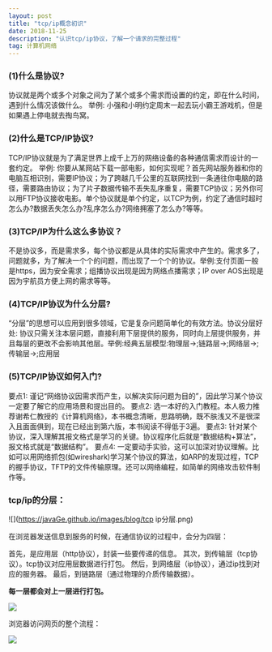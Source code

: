 ```yaml
---
layout: post
title: "tcp/ip概念初识"
date: 2018-11-25
description: "认识tcp/ip协议，了解一个请求的完整过程"
tag: 计算机网络
---
```


### (1)什么是协议?

协议就是两个或多个对象之间为了某个或多个需求而设置的约定，即在什么时间，遇到什么情况该做什么。
举例: 小强和小明约定周末一起去玩小霸王游戏机，但是如果遇上停电就去掏鸟窝。

### (2)什么是TCP/IP协议?

TCP/IP协议就是为了满足世界上成千上万的网络设备的各种通信需求而设计的一套约定。
举例: 你要从某网站下载一部电影，如何实现呢？首先网站服务器和你的电脑互相识别，需要IP协议；为了跨越几千公里的互联网找到一条通往你电脑的路径，需要路由协议；为了片子数据传输不丢失乱序重复，需要TCP协议；另外你可以用FTP协议接收电影。单个协议就是单个约定，以TCP为例，约定了通信时超时怎么办?数据丢失怎么办?乱序怎么办?网络拥塞了怎么办?等等。

### (3)TCP/IP为什么这么多协议？

不是协议多，而是需求多，每个协议都是从具体的实际需求中产生的。需求多了，问题就多，为了解决一个个的问题，而出现了一个个的协议。举例:支付页面一般是https，因为安全需求；组播协议出现是因为网络点播需求；IP over AOS出现是因为宇航员方便上网的需求等等。

### (4)TCP/IP协议为什么分层?

“分层”的思想可以应用到很多领域，它是复杂问题简单化的有效方法。协议分层好处: 协议只需关注本层问题，直接利用下层提供的服务，同时向上层提供服务，并且每层的更改不会影响其他层。举例:经典五层模型:物理层->;链路层->;网络层->;传输层->;应用层

### (5)TCP/IP协议如何入门?

要点1: 谨记“网络协议因需求而产生，以解决实际问题为目的”，因此学习某个协议一定要了解它的应用场景和提出目的。
要点2: 选一本好的入门教程。本人极力推荐谢希仁教授的《计算机网络》，本书概念清晰，思路明确，既不肤浅又不是很深入且面面俱到，现在已经出到第六版，本书阅读不得低于3遍。
要点3: 针对某个协议，深入理解其报文格式是学习的关键。协议程序化后就是“数据结构+算法”，报文格式就是“数据结构”。
要点4: 一定要动手实验，这可以加深对协议理解。比如可以用网络抓包(如wireshark)学习某个协议的算法，如ARP的发现过程，TCP的握手协议，TFTP的文件传输原理。还可以网络编程，如简单的网络攻击软件制作等。




### tcp/ip的分层：

![](https://javaGe.github.io/images/blog/tcp ip分层.png)


在浏览器发送信息到服务的时候，在通信协议的过程中，会分为四层：

首先，是应用层（http协议），封装一些要传递的信息。
其次，到传输层（tcp协议）。tcp协议对应用层数据进行打包。
然后，到网络层（ip协议），通过ip找到对应的服务器。
最后，到链路层（通过物理的介质传输数据）。

**每一层都会对上一层进行打包。**

![](https://javaGe.github.io/images/blog/数据包的打包和结包.png)


浏览器访问网页的整个流程：

![](https://javaGe.github.io/images/blog/一个请求的过程.png)